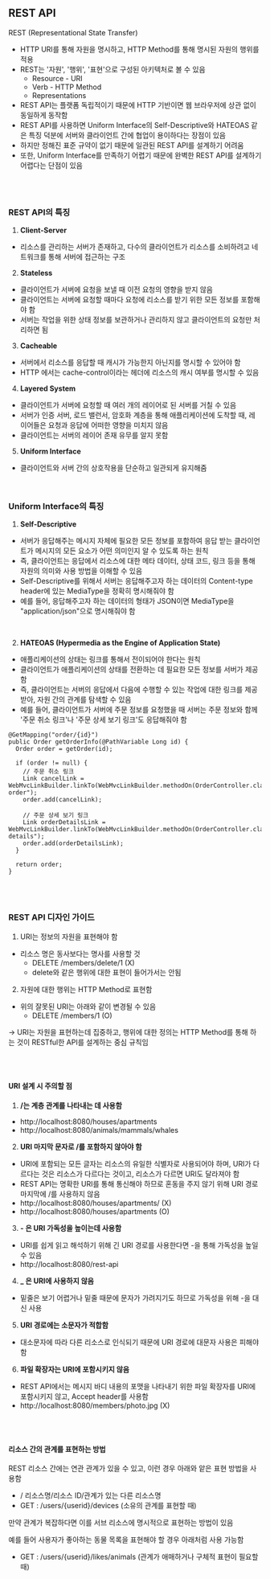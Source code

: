 ## REST API ##
REST (Representational State Transfer)
- HTTP URI를 통해 자원을 명시하고, HTTP Method를 통해 명시된 자원의 행위를 적용
- REST는 '자원', '행위', '표현'으로 구성된 아키텍처로 볼 수 있음
  - Resource - URI
  - Verb - HTTP Method
  - Representations
- REST API는 플랫폼 독립적이기 때문에 HTTP 기반이면 웹 브라우저에 상관 없이 동일하게 동작함
- REST API를 사용하면 Uniform Interface의 Self-Descriptive와 HATEOAS 같은 특징 덕분에 서버와 클라이언트 간에 협업이 용이하다는 장점이 있음
- 하지만 정해진 표준 규약이 없기 때문에 일관된 REST API를 설계하기 어려움
- 또한, Uniform Interface를 만족하기 어렵기 때문에 완벽한 REST API를 설계하기 어렵다는 단점이 있음

<br />
<br />

### REST API의 특징 ###
1. <b>Client-Server</b>
- 리소스를 관리하는 서버가 존재하고, 다수의 클라이언트가 리소스를 소비하려고 네트워크를 통해 서버에 접근하는 구조

2. <b>Stateless</b>
- 클라이언트가 서버에 요청을 보낼 때 이전 요청의 영향을 받지 않음
- 클라이언트는 서버에 요청할 때마다 요청에 리소스를 받기 위한 모든 정보를 포함해야 함
- 서버는 작업을 위한 상태 정보를 보관하거나 관리하지 않고 클라이언트의 요청만 처리하면 됨

3. <b>Cacheable</b>
- 서버에서 리소스를 응답할 때 캐시가 가능한지 아닌지를 명시할 수 있어야 함
- HTTP 에서는 cache-control이라는 헤더에 리소스의 캐시 여부를 명시할 수 있음

4. <b>Layered System</b>
- 클라이언트가 서버에 요청할 때 여러 개의 레이어로 된 서버를 거칠 수 있음
- 서버가 인증 서버, 로드 밸런서, 암호화 계층을 통해 애플리케이션에 도착할 때, 레이어들은 요청과 응답에 어떠한 영향을 미치지 않음
- 클라이언트는 서버의 레이어 존재 유무를 알지 못함

5. <b>Uniform Interface</b>
- 클라이언트와 서버 간의 상호작용을 단순하고 일관되게 유지해줌

<br />

### Uniform Interface의 특징 ###
1. <b>Self-Descriptive</b>
- 서버가 응답해주는 메시지 자체에 필요한 모든 정보를 포함하여 응답 받는 클라이언트가 메시지의 모든 요소가 어떤 의미인지 알 수 있도록 하는 원칙
- 즉, 클라이언트는 응답에서 리소스에 대한 메타 데이터, 상태 코드, 링크 등을 통해 자원의 의미와 사용 방법을 이해할 수 있음
- Self-Descriptive를 위해서 서버는 응답해주고자 하는 데이터의 Content-type header에 있는 MediaType을 정확히 명시해줘야 함
- 예를 들어, 응답해주고자 하는 데이터의 형태가 JSON이면 MediaType을 "application/json"으로 명시해줘야 함

<br />

2. <b>HATEOAS (Hypermedia as the Engine of Application State)</b>
- 애플리케이션의 상태는 링크를 통해서 전이되어야 한다는 원칙
- 클라이언트가 애플리케이션의 상태를 전환하는 데 필요한 모든 정보를 서버가 제공함
- 즉, 클라이언트는 서버의 응답에서 다음에 수행할 수 있는 작업에 대한 링크를 제공받아, 자원 간의 관계를 탐색할 수 있음
- 예를 들어, 클라이언트가 서버에 주문 정보를 요청했을 때 서버는 주문 정보와 함께 '주문 취소 링크'나 '주문 상세 보기 링크'도 응답해줘야 함
```
@GetMapping("order/{id}")
public Order getOrderInfo(@PathVariable Long id) {
  Order order = getOrder(id);

  if (order != null) {
    // 주문 취소 링크
    Link cancelLink = WebMvcLinkBuilder.linkTo(WebMvcLinkBuilder.methodOn(OrderController.class).cancelOrder(id)).withRel("cancel-order");
    order.add(cancelLink);

    // 주문 상세 보기 링크
    Link orderDetailsLink = WebMvcLinkBuilder.linkTo(WebMvcLinkBuilder.methodOn(OrderController.class).getOrderDetails(id)).withRel("order-details");
    order.add(orderDetailsLink);
  }

  return order;
}
```

<br />
<br />

### REST API 디자인 가이드 ###
1. URI는 정보의 자원을 표현해야 함
- 리소스 명은 동사보다는 명사를 사용할 것
  - DELETE /members/delete/1 (X)
  - delete와 같은 행위에 대한 표현이 들어가서는 안됨

2. 자원에 대한 행위는 HTTP Method로 표현함
- 위의 잘못된 URI는 아래와 같이 변경될 수 있음
  - DELETE /members/1 (O)

→ URI는 자원을 표현하는데 집중하고, 행위에 대한 정의는 HTTP Method를 통해 하는 것이 RESTful한 API를 설계하는 중심 규칙임

<br />
<br />

#### URI 설계 시 주의할 점 ####
1. <b>/는 계층 관계를 나타내는 데 사용함</b>
- http://localhost:8080/houses/apartments
- http://localhost:8080/animals/mammals/whales

2. <b>URI 마지막 문자로 /를 포함하지 않아야 함</b>
- URI에 포함되는 모든 글자는 리소스의 유일한 식별자로 사용되어야 하며, URI가 다르다는 것은 리소스가 다르다는 것이고, 리소스가 다르면 URI도 달라져야 함
- REST API는 명확한 URI를 통해 통신해야 하므로 혼동을 주지 않기 위해 URI 경로 마지막에 /를 사용하지 않음
- http://localhost:8080/houses/apartments/ (X)
- http://localhost:8080/houses/apartments (O)

3. <b> - 은 URI 가독성을 높이는데 사용함</b>
- URI를 쉽게 읽고 해석하기 위해 긴 URI 경로를 사용한다면 -을 통해 가독성을 높일 수 있음
- http://localhost:8080/rest-api

4. <b> _ 은 URI에 사용하지 않음</b>
- 밑줄은 보기 어렵거나 밑줄 때문에 문자가 가려지기도 하므로 가독성을 위해 -을 대신 사용

5. <b>URI 경로에는 소문자가 적합함</b>
- 대소문자에 따라 다른 리소스로 인식되기 때문에 URI 경로에 대문자 사용은 피해야 함

6. <b>파일 확장자는 URI에 포함시키지 않음</b>
- REST API에서는 메시지 바디 내용의 포맷을 나타내기 위한 파일 확장자를 URI에 포함시키지 않고, Accept header를 사용함
- http://localhost:8080/members/photo.jpg (X)

<br />
<br />

#### 리소스 간의 관계를 표현하는 방법 ####
REST 리소스 간에는 연관 관계가 있을 수 있고, 이런 경우 아래와 앝은 표현 방법을 사용함
- / 리소스명/리소스 ID/관계가 있는 다른 리소스명
- GET : /users/{userid}/devices (소유의 관계를 표현할 때)

만약 관계가 복잡하다면 이를 서브 리소스에 명시적으로 표현하는 방법이 있음

예를 들어 사용자가 좋아하는 동물 목록을 표현해야 할 경우 아래처럼 사용 가능함
- GET : /users/{userid}/likes/animals (관계가 애매하거나 구체적 표현이 필요할 때)

<br />
<br />

